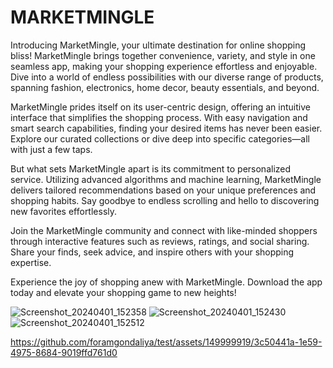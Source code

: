 # MARKETMINGLE

Introducing MarketMingle, your ultimate destination for online shopping bliss! MarketMingle brings together convenience, variety, and style in one seamless app, making your shopping experience effortless and enjoyable. Dive into a world of endless possibilities with our diverse range of products, spanning fashion, electronics, home decor, beauty essentials, and beyond.

MarketMingle prides itself on its user-centric design, offering an intuitive interface that simplifies the shopping process. With easy navigation and smart search capabilities, finding your desired items has never been easier. Explore our curated collections or dive deep into specific categories—all with just a few taps.

But what sets MarketMingle apart is its commitment to personalized service. Utilizing advanced algorithms and machine learning, MarketMingle delivers tailored recommendations based on your unique preferences and shopping habits. Say goodbye to endless scrolling and hello to discovering new favorites effortlessly.

Join the MarketMingle community and connect with like-minded shoppers through interactive features such as reviews, ratings, and social sharing. Share your finds, seek advice, and inspire others with your shopping expertise.

Experience the joy of shopping anew with MarketMingle. Download the app today and elevate your shopping game to new heights!

![Screenshot_20240401_152358](https://github.com/foramgondaliya/test/assets/149999919/c9de2b9d-8984-4933-8923-38573d916aeb)
![Screenshot_20240401_152430](https://github.com/foramgondaliya/test/assets/149999919/884a9b6d-6afc-45bf-bc6d-902fc9e56256)
![Screenshot_20240401_152512](https://github.com/foramgondaliya/test/assets/149999919/d2bfa99d-cd42-484c-90ed-a350450974e9)



https://github.com/foramgondaliya/test/assets/149999919/3c50441a-1e59-4975-8684-9019ffd761d0


